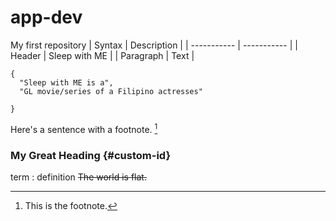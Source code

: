 # app-dev
My first repository
| Syntax | Description |
| ----------- | ----------- |
| Header | Sleep with ME  |
| Paragraph | Text |
```
{
  "Sleep with ME is a",
  "GL movie/series of a Filipino actresses"
  
}
```
Here's a sentence with a footnote. [^1]

[^1]: This is the footnote.
### My Great Heading {#custom-id}
term
: definition
~~The world is flat.~~

